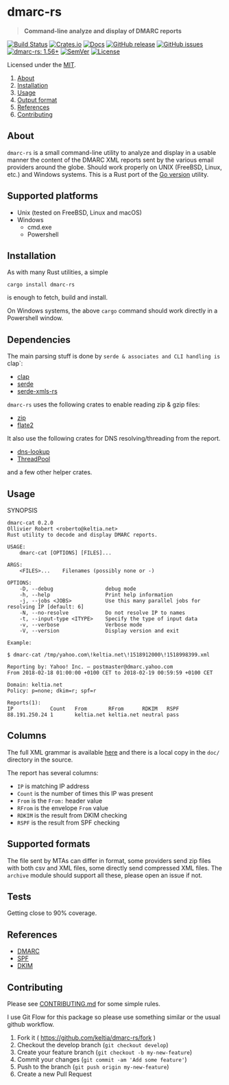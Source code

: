 <!-- omit in TOC -->
# dmarc-rs

> **Command-line analyze and display of DMARC reports**

[![Build Status](https://api.cirrus-ci.com/github/keltia/dmarc-rs.svg?branch=main)](https://cirrus-ci.org/keltia/dmarc-rs)
[![Crates.io](https://img.shields.io/crates/v/dmarc-rs.svg)](https://crates.io/crates/docs_rs)
[![Docs](https://img.shields.io/docsrs/dmarc-rs)](https://docs.rs/dmarc-rs)
[![GitHub release](https://img.shields.io/github/release/keltia/dmarc-rs.svg)](https://github.com/keltia/dmarc-rs/releases/)
[![GitHub issues](https://img.shields.io/github/issues/keltia/dmarc-rs.svg)](https://github.com/keltia/dmarc-rs/issues)
[![dmarc-rs: 1.56+]][Rust 1.56]
[![SemVer](https://img.shields.io/badge/semver-2.0.0-blue)](https://semver.org/spec/v2.0.0.html)
[![License](https://img.shields.io/crates/l/mit)](https://opensource.org/licenses/MIT)

[dmarc-rs: 1.56+]: https://img.shields.io/badge/Rust%20version-1.56%2B-lightgrey
[Rust 1.56]: https://blog.rust-lang.org/2021/10/21/Rust-1.56.0.html

Licensed under the [MIT](LICENSE).

1. [About](#about)
2. [Installation](#installation)
3. [Usage](#usage)
4. [Output format](#columns)
5. [References](#references)
6. [Contributing](#contributing)

## About

`dmarc-rs` is a small command-line utility to analyze and display in a usable manner the content of the DMARC XML reports sent by the various email providers around the globe.  Should work properly on UNIX (FreeBSD, Linux, etc.) and Windows systems.  This is a Rust port of the [Go version](https://github.com/keltia/dmarc-cat/) utility.

## Supported platforms

* Unix (tested on FreeBSD, Linux and macOS)
* Windows
    * cmd.exe
    * Powershell

## Installation

As with many Rust utilities, a simple

    cargo install dmarc-rs

is enough to fetch, build and install.

On Windows systems, the above `cargo` command should work directly in a Powershell window.

## Dependencies

The main parsing stuff is done by `serde & associates and CLI handling is `clap`:

- [clap](https://lib.rs/crates/clap)
- [serde](https://libs.rs/crates/serde)
- [serde-xmls-rs](https://libs.rs/crates/serde-xml-rs)

`dmarc-rs` uses the following crates to enable reading zip & gzip files:

- [zip](https://lib.rs/crates/zip)
- [flate2](https://lib.rs/crates/flate2)

It also use the following crates for DNS resolving/threading from the report.

- [dns-lookup](https://lib.rs/crates/dns-lookup)
- [ThreadPool](https://lib.rs/crates/threadpool)

and a few other helper crates.

## Usage

SYNOPSIS
```
dmarc-cat 0.2.0
Ollivier Robert <roberto@keltia.net>
Rust utility to decode and display DMARC reports.

USAGE:
    dmarc-cat [OPTIONS] [FILES]...

ARGS:
    <FILES>...    Filenames (possibly none or -)

OPTIONS:
    -D, --debug                 debug mode
    -h, --help                  Print help information
    -j, --jobs <JOBS>           Use this many parallel jobs for resolving IP [default: 6]
    -N, --no-resolve            Do not resolve IP to names
    -t, --input-type <ITYPE>    Specify the type of input data
    -v, --verbose               Verbose mode
    -V, --version               Display version and exit
        	
Example:

$ dmarc-cat /tmp/yahoo.com\!keltia.net\!1518912000\!1518998399.xml

Reporting by: Yahoo! Inc. — postmaster@dmarc.yahoo.com
From 2018-02-18 01:00:00 +0100 CET to 2018-02-19 00:59:59 +0100 CET

Domain: keltia.net
Policy: p=none; dkim=r; spf=r

Reports(1):
IP            Count   From       RFrom      RDKIM   RSPF
88.191.250.24 1       keltia.net keltia.net neutral pass
```

## Columns

The full XML grammar is available [here](https://tools.ietf.org/html/rfc7489#appendix-C) and there is a local
copy in the `doc/` directory in the source.

The report has several columns:

- `IP` is matching IP address
- `Count` is the number of times this IP was present
- `From` is the `From:` header value
- `RFrom` is the envelope `From` value
- `RDKIM` is the result from DKIM checking
- `RSPF` is the result from SPF checking

## Supported formats

The file sent by MTAs can differ in format, some providers send zip files with both csv and XML files, some directly send compressed XML files.  The `archive` module should support all these, please open an issue if not.

## Tests

Getting close to 90% coverage.

## References

- [DMARC](https://dmarc.org/)
- [SPF](http://www.rfc-editor.org/info/rfc7208)
- [DKIM](http://www.rfc-editor.org/info/rfc6376)

## Contributing

Please see [CONTRIBUTING.md](CONTRIBUTING.md) for some simple rules.

I use Git Flow for this package so please use something similar or the usual github workflow.

1. Fork it ( https://github.com/keltia/dmarc-rs/fork )
2. Checkout the develop branch (`git checkout develop`)
3. Create your feature branch (`git checkout -b my-new-feature`)
4. Commit your changes (`git commit -am 'Add some feature'`)
5. Push to the branch (`git push origin my-new-feature`)
6. Create a new Pull Request
